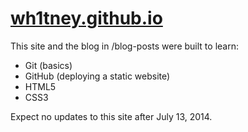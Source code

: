 [wh1tney.github.io](http://wh1tney.github.io)
=================

This site and the blog in /blog-posts were built to learn:

- Git (basics)
- GitHub (deploying a static website)
- HTML5
- CSS3

Expect no updates to this site after July 13, 2014.
